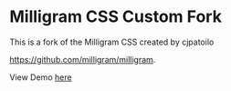 # Milligram CSS Custom Fork

This is a fork of the Milligram CSS created by cjpatoilo

https://github.com/milligram/milligram.

View Demo [here](http://milligram.doorkeepers.ml/)
